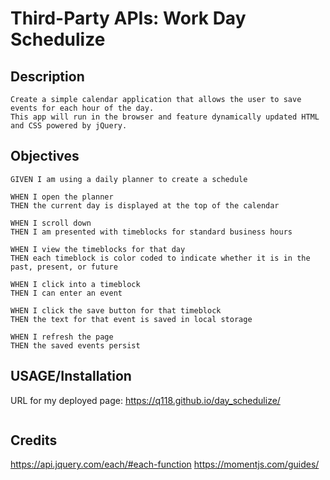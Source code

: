 # Third-Party APIs: Work Day Schedulize



## Description 
    Create a simple calendar application that allows the user to save events for each hour of the day. 
    This app will run in the browser and feature dynamically updated HTML and CSS powered by jQuery.

## Objectives
    GIVEN I am using a daily planner to create a schedule

    WHEN I open the planner
    THEN the current day is displayed at the top of the calendar

    WHEN I scroll down
    THEN I am presented with timeblocks for standard business hours

    WHEN I view the timeblocks for that day
    THEN each timeblock is color coded to indicate whether it is in the past, present, or future

    WHEN I click into a timeblock
    THEN I can enter an event

    WHEN I click the save button for that timeblock
    THEN the text for that event is saved in local storage

    WHEN I refresh the page
    THEN the saved events persist

## USAGE/Installation
 
URL for my deployed page: https://q118.github.io/day_schedulize/

![]()



## Credits
https://api.jquery.com/each/#each-function
https://momentjs.com/guides/